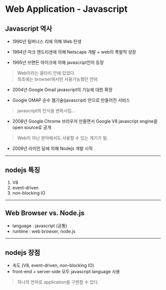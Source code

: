 # Web Application - Javascript

## Javascript 역사

- 1990년 팀버너스 리에 의해 Web 탄생

- 1994년 마크 앤드리센에 의해 Netscape 개발 + web의 폭발적 성장

- 1995년 브랜든 아이크에 의해 javascript언어 등장

> Web이라는 울타리 안에 있었다.  
> 최초에는 browser에서만 사용가능했던 언어.  

- 2004년 Google Gmail javascript의 기능에 대한 확장

- Google GMAP 순수 웹기술(javascript) 만으로 만들어진 서비스

> javascript의 인식을 변화시킴...

- 2008년 Google Chrome 브라우저 만들면서 Google V8 javascript engine을 open source로 공개

> Web이 아닌 분야에서도 사용할 수 있는 계기가 됨.

- 2009년 라이언 달에 의해 Nodejs 개발 시작

---

## nodejs 특징

1. V8
2. event-driven
3. non-blocking IO

---

## Web Browser vs. Node.js

- language : javascript (공통)
- runtime : web browser, node.js

---

## nodejs 장점

- 속도 (V8, event-driven, non-blocking IO)
- front-end + server-side 모두 javascript language 사용 
> 하나의 언어로 application을 구현할 수 있다.

